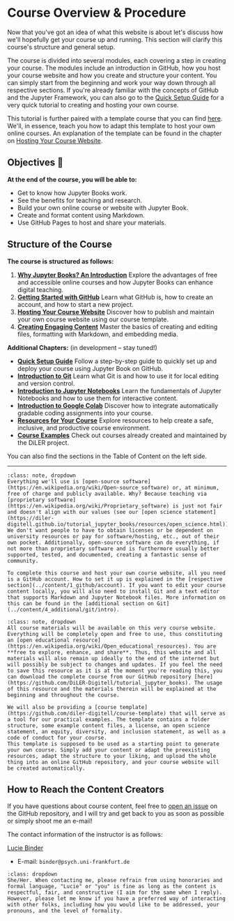 # Course Overview & Procedure

Now that you've got an idea of what this website is about let's discuss how we'll hopefully get your course up and running. This section will clarify this course's structure and general setup.

The course is divided into several modules, each covering a step in creating your course. The modules include an introduction in GitHub, how you host your course website and how you create and structure your content. You can simply start from the beginning and work your way down through all respective sections. If you're already familiar with the concepts of GitHub and the Jupyter Framework, you can also go to the [Quick Setup Guide](../content/4_additional/quick_tutorial) for a very quick tutorial to creating and hosting your own course.

This tutorial is further paired with a template course that you can find [here](https://github.com/diler-digitell/course-template). We'll, in essence, teach you how to adapt this template to host your own online courses. An explanation of the template can be found in the chapter on [Hosting Your Course Website](../content/2_host/host_website).

## Objectives 📍

**At the end of the course, you will be able to:**
* Get to know how Jupyter Books work.
* See the benefits for teaching and research.
* Build your own online course or website with Jupyter Book.
* Create and format content using Markdown.
* Use GitHub Pages to host and share your materials.

## Structure of the Course

**The course is structured as follows:**

1) **[Why Jupyter Books? An Introduction](whyjb)**
Explore the advantages of free and accessible online courses and how Jupyter Books can enhance digital teaching.
2) **[Getting Started with GitHub](../content/1_github/intro)**
Learn what GitHub is, how to create an account, and how to start a new project.
3) **[Hosting Your Course Website](../content/2_host/host_website)**
Discover how to publish and maintain your own course website using our course template.
4) **[Creating Engaging Content](../content/3_create/intro)**
Master the basics of creating and editing files, formatting with Markdown, and embedding media.

**Additional Chapters:** (in development – stay tuned!)
- **[Quick Setup Guide](../content/4_additional/quick_tutorial)**
Follow a step-by-step guide to quickly set up and deploy your course using Jupyter Book on GitHub. 
- **[Introduction to Git](../content/4_additional/git/intro)**
Learn what Git is and how to use it for local editing and version control.
- **[Introduction to Jupyter Notebooks](../content/4_additional/jupyter_notebooks)**
Learn the fundamentals of Jupyter Notebooks and how to use them for interactive content.
- **[Introduction to Google Colab](../content/4_additional/colab)**
Discover how to integrate automatically gradable coding assignments into your course.
- **[Resources for Your Course](../resources/info)**
Explore resources to help create a safe, inclusive, and productive course environment. 
- **[Course Examples](../resources/demo)**
Check out courses already created and maintained by the DiLER project.

You can also find the sections in the Table of Content on the left side. 

----

```{admonition} How do I get all the software needed?
:class: note, dropdown
Everything we'll use is [open-source software](https://en.wikipedia.org/wiki/Open-source_software) or, at minimum, free of charge and publicly available. Why? Because teaching via [proprietary software](https://en.wikipedia.org/wiki/Proprietary_software) is just not fair and doesn't align with our values (see our [open science statement](https://diler-digitell.github.io/tutorial_jupyter_books/resources/open_science.html)). We don't want people to have to obtain licenses or be dependent on university resources or pay for software/hosting, etc., out of their own pocket. Additionally, open-source software can do everything, if not more than proprietary software and is furthermore usually better supported, tested, and documented, creating a fantastic sense of community. 

To complete this course and host your own course website, all you need is a GitHub account. How to set it up is explained in the [respective section](../content/1_github/account). If you want to edit your course content locally, you will also need to install Git and a text editor that supports Markdown and Jupyter Notebook files. More information on this can be found in the [additional section on Git](../content/4_additional/git/intro).
```


```{admonition} Where do I find everything?
:class: note, dropdown
All course materials will be available on this very course website. Everything will be completely open and free to use, thus constituting an [open educational resource](https://en.wikipedia.org/wiki/Open_educational_resources). You are **free to explore, enhance, and share**. Thus, this website and all materials will also remain up ideally to the end of the internet but will possibly be subject to changes and updates. If you feel the need to save this resource as it is at the moment you're reading this, you can download the complete course from our GitHub repository [here](https://github.com/DiLER-Digitell/tutorial_jupyter_books). The usage of this resource and the materials therein will be explained at the beginning and throughout the course.

We will also be providing a [course template](https://github.com/diler-digitell/course-template) that will serve as a tool for our practical examples. The template contains a folder structure, some example content files, a license, an open science statement, an equity, diversity, and inclusion statement, as well as a code of conduct for your course.
This template is supposed to be used as a starting point to generate your own course. Simply add your content or adapt the preexisting resources, adapt the structure to your liking, and upload the whole thing into an online GitHub repository, and your course website will be created automatically.
```

## How to Reach the Content Creators

If you have questions about course content, feel free to [open an issue](https://github.com/luciebinder/ws-openness-2025/issues) on the GitHub repository, and I will try and get back to you as soon as possible or simply shoot me an e-mail!

The contact information of the instructor is as follows:

[Lucie Binder](https://github.com/luciebinder)

- E-mail: `binder@psych.uni-frankfurt.de`

```{admonition} How do we address one another?
:class: dropdown
She/Her. When contacting me, please refrain from using honoraries and formal language, "Lucie" or "you" is fine as long as the content is respectful, fair, and constructive (I aim for the same when I reply).
However, please let me know if you have a preferred way of interacting with other folks, including how you would like to be addressed, your pronouns, and the level of formality.
```
